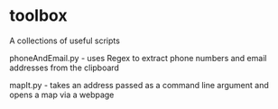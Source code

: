 # toolbox

A collections of useful scripts

phoneAndEmail.py - uses Regex to extract phone numbers and email addresses from the clipboard

mapIt.py - takes an address passed as a command line argument and opens a map via a webpage

